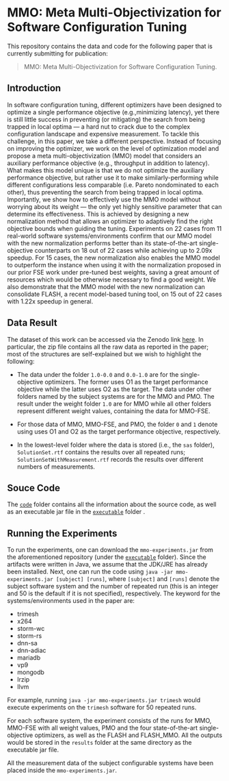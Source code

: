 # MMO: Meta Multi-Objectivization for Software Configuration Tuning

This repository contains the data and code for the following paper that is currently submitting for publication:

> MMO: Meta Multi-Objectivization for Software Configuration Tuning.

## Introduction

In software configuration tuning, different optimizers have been designed to optimize a single performance objective (e.g.,minimizing latency), yet there is still little success in preventing (or mitigating) the search from being trapped in local optima — a hard nut to crack due to the complex configuration landscape and expensive measurement. To tackle this challenge, in this paper, we take a different perspective. Instead of focusing on improving the optimizer, we work on the level of optimization model and propose a meta multi-objectivization (MMO) model that considers an auxiliary performance objective (e.g., throughput in addition to latency). What makes this model unique is that we do not optimize the auxiliary performance objective, but rather use it to make similarly-performing while different configurations less comparable (i.e. Pareto nondominated to each other), thus preventing the search from being trapped in local optima. Importantly, we show how to effectively use the MMO model without worrying about its weight — the only yet highly sensitive parameter that can determine its effectiveness. This is achieved by designing a new normalization method that allows an optimizer to adaptively find the right objective bounds when guiding the tuning. Experiments on 22 cases from 11 real-world software systems/environments confirm that our MMO model with the new normalization performs better than its state-of-the-art single-objective counterparts on 18 out of 22 cases while achieving up to 2.09x speedup. For 15 cases, the new normalization also enables the MMO model to outperform the instance when using it with the normalization proposed in our prior FSE work under pre-tuned best weights, saving a great amount of resources which would be otherwise necessary to find a good weight. We also demonstrate that the MMO model with the new normalization can consolidate FLASH, a recent model-based tuning tool, on 15 out of 22 cases with 1.22x speedup in general.


## Data Result

The dataset of this work can be accessed via the Zenodo link [here](https://doi.org/10.5281/zenodo.5668778). In particular, the zip file contains all the raw data as reported in the paper; most of the structures are self-explained but we wish to highlight the following:

* The data under the folder `1.0-0.0` and `0.0-1.0` are for the single-objective optimizers. The former uses O1 as the target performance objective while the latter uses O2 as the target. The data under other folders named by the subject systems are for the MMO and PMO. The result under the weight folder `1.0` are for MMO while all other folders represent different weight values, containing the data for MMO-FSE.

* For those data of MMO, MMO-FSE, and PMO, the folder `0` and `1` denote using uses O1 and O2 as the target performance objective, respectively.

* In the lowest-level folder where the data is stored (i.e., the `sas` folder), `SolutionSet.rtf` contains the results over all repeated runs; `SolutionSetWithMeasurement.rtf` records the results over different numbers of measurements.

## Souce Code

The [`code`](https://github.com/ideas-labo/mmo/tree/main/code) folder contains all the information about the source code, as well as an executable jar file in the [`executable`](https://github.com/ideas-labo/mmo/tree/main/executable) folder .


## Running the Experiments

To run the experiments, one can download the `mmo-experiments.jar` from the aforementioned repository (under the [`executable`](https://github.com/ideas-labo/mmo/tree/main/executable) folder). Since the artifacts were written in Java, we assume that the JDK/JRE has already been installed. Next, one can run the code using `java -jar mmo-experiments.jar [subject] [runs]`, where `[subject]` and `[runs]` denote the subject software system and the number of repeated run (this is an integer and 50 is the default if it is not specified), respectively. The keyword for the systems/environments used in the paper are: 

* trimesh 
* x264
* storm-wc
* storm-rs
* dnn-sa
* dnn-adiac
* mariadb
* vp9
* mongodb
* lrzip
* llvm 

For example, running `java -jar mmo-experiments.jar trimesh` would execute experiments on the `trimesh` software for 50 repeated runs.

For each software system, the experiment consists of the runs for MMO, MMO-FSE with all weight values, PMO and the four state-of-the-art single-objective optimizers, as well as the FLASH and FLASH_MMO. All the outputs would be stored in the `results` folder at the same directory as the executable jar file.

All the measurement data of the subject configurable systems have been placed inside the `mmo-experiments.jar`.


